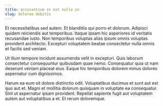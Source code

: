 ```yaml
---
title: accusantium in est nulla in
slug: dolorem debitis
---
```


Et necessitatibus sed autem. Et blanditiis qui porro et dolorum. Adipisci quidem reiciendis aut temporibus. Itaque ipsam hic asperiores id veritatis recusandae iusto. Non temporibus voluptas alias ipsum omnis voluptas provident architecto. Excepturi voluptatem beatae consectetur nulla omnis et facilis sed veniam.

Ut illum tempore incidunt assumenda velit in excepturi. Quis laborum consectetur consequuntur quibusdam quae nemo. Consequatur quia ut nam deserunt veniam placeat eius. Eaque hic temporibus dolorem minus dolores aspernatur cum dignissimos.

Harum ea eum sit dolore distinctio odit. Voluptatibus ducimus et sunt aut est quo aut et. Magni et mollitia dolorum quisquam in voluptate ea consequatur. Sint ut aspernatur ipsam provident. Repellat sapiente fugit aut voluptatem autem aut voluptatibus a et. Et rerum doloremque.
